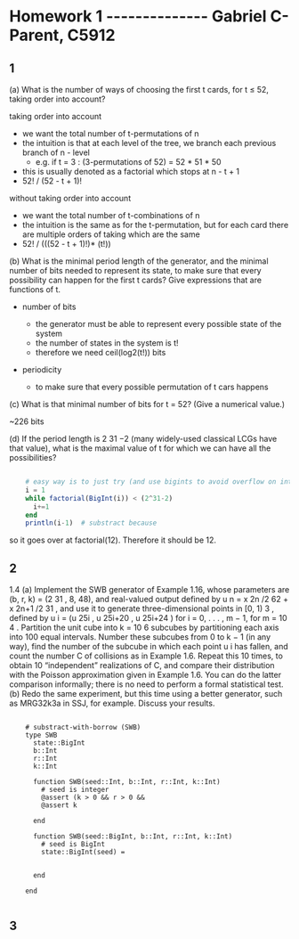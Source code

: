 # Homework 1  --------------  Gabriel C-Parent, C5912

## 1


(a) What is the number of ways of choosing the first t cards, for t ≤ 52, taking order into account?


taking order into account
- we want the total number of t-permutations of n
- the intuition is that at each level of the tree, we branch each previous branch of n - level
    - e.g. if t = 3 : (3-permutations of 52) = 52 * 51 * 50
- this is usually denoted as a factorial which stops at n - t + 1
- 52! / (52 - t + 1)!


without taking order into account
- we want the total number of t-combinations of n
- the intuition is the same as for the t-permutation, but for each card there are multiple orders of taking which are the same
- 52! / (((52 - t + 1)!)* (t!))



(b) What is the minimal period length of the generator, and the minimal number of bits needed to represent its state,
to make sure that every possibility can happen for the first t cards? Give expressions that are functions of t.


- number of bits
    - the generator must be able to represent every possible state of the system
    - the number of states in the system is t!
    - therefore we need ceil(log2(t!)) bits

- periodicity
    - to make sure that every possible permutation of t cars happens


(c) What is that minimal number of bits for t = 52? (Give a numerical value.)

~226 bits


(d) If the period length is 2 31 −2 (many widely-used classical LCGs have that value),
what is the maximal value of t for which we can have all the possibilities?

~~~julia

    # easy way is to just try (and use bigints to avoid overflow on int)
    i = 1
    while factorial(BigInt(i)) < (2^31-2)
      i+=1
    end
    println(i-1)  # substract because

~~~

so it goes over at factorial(12). Therefore it should be 12.



## 2

1.4 (a) Implement the SWB generator of Example 1.16, whose parameters
are (b, r, k) = (2 31 , 8, 48), and real-valued output defined by u n = x 2n /2 62 +
x 2n+1 /2 31 , and use it to generate three-dimensional points in [0, 1) 3 , defined by
u i = (u 25i , u 25i+20 , u 25i+24 ) for i = 0, . . . , m − 1, for m = 10 4 . Partition the unit
cube into k = 10 6 subcubes by partitioning each axis into 100 equal intervals.
Number these subcubes from 0 to k − 1 (in any way), find the number of the
subcube in which each point u i has fallen, and count the number C of collisions
as in Example 1.6. Repeat this 10 times, to obtain 10 “independent” realizations
of C, and compare their distribution with the Poisson approximation given in
Example 1.6. You can do the latter comparison informally; there is no need to
perform a formal statistical test.
(b) Redo the same experiment, but this time using a better generator, such
as MRG32k3a in SSJ, for example. Discuss your results.


~~~

    # substract-with-borrow (SWB)
    type SWB
      state::BigInt
      b::Int
      r::Int
      k::Int

      function SWB(seed::Int, b::Int, r::Int, k::Int)
        # seed is integer
        @assert (k > 0 && r > 0 && 
        @assert k
        
      end

      function SWB(seed::BigInt, b::Int, r::Int, k::Int)
        # seed is BigInt
        state::BigInt(seed) = 
        
        
      end

    end


~~~


## 3




















